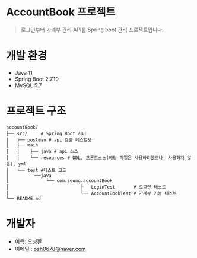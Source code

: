 # AccountBook 프로젝트
> 로그인부터 가계부 관리 API를 Spring boot 관리 프로젝트입니다.

# 개발 환경
* Java 11
* Spring Boot 2.7.10
* MySQL 5.7

# 프로젝트 구조
```
accountBook/
├── src/     # Spring Boot 서버
│   ├── postman # api 호출 테스트용
│   ├── main
│   │    ├── java # api 소스
│   │    └── resources # DDL, 프론트소스(해당 파일은 사용하려했으나, 사용하지 않음), yml
│   └── test #테스트 코드
│         └──java
│              └── com.seong.accountBook
│                           ├   LoginTest       # 로그인 테스트
│                           └── AccountBookTest # 가계부 기능 테스트
└── README.md
```

# 개발자
* 이름: 오성환
* 이메일 : osh0678@naver.com

